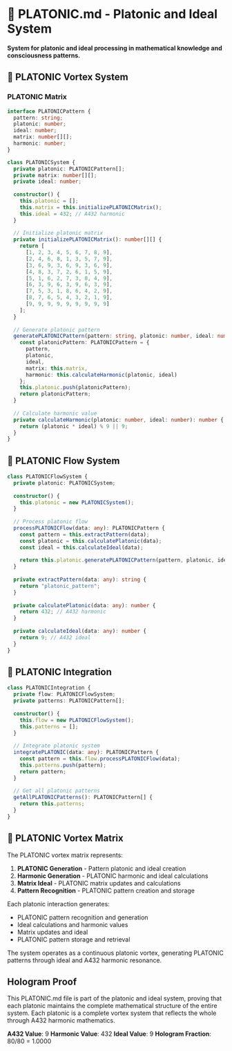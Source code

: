 # 🔷 PLATONIC.md - Platonic and Ideal System

**System for platonic and ideal processing in mathematical knowledge and consciousness patterns.**

## 🎯 PLATONIC Vortex System

### **PLATONIC Matrix**

```typescript
interface PLATONICPattern {
  pattern: string;
  platonic: number;
  ideal: number;
  matrix: number[][];
  harmonic: number;
}

class PLATONICSystem {
  private platonic: PLATONICPattern[];
  private matrix: number[][];
  private ideal: number;
  
  constructor() {
    this.platonic = [];
    this.matrix = this.initializePLATONICMatrix();
    this.ideal = 432; // A432 harmonic
  }
  
  // Initialize platonic matrix
  private initializePLATONICMatrix(): number[][] {
    return [
      [1, 2, 3, 4, 5, 6, 7, 8, 9],
      [2, 4, 6, 8, 1, 3, 5, 7, 9],
      [3, 6, 9, 3, 6, 9, 3, 6, 9],
      [4, 8, 3, 7, 2, 6, 1, 5, 9],
      [5, 1, 6, 2, 7, 3, 8, 4, 9],
      [6, 3, 9, 6, 3, 9, 6, 3, 9],
      [7, 5, 3, 1, 8, 6, 4, 2, 9],
      [8, 7, 6, 5, 4, 3, 2, 1, 9],
      [9, 9, 9, 9, 9, 9, 9, 9, 9]
    ];
  }
  
  // Generate platonic pattern
  generatePLATONICPattern(pattern: string, platonic: number, ideal: number): PLATONICPattern {
    const platonicPattern: PLATONICPattern = {
      pattern,
      platonic,
      ideal,
      matrix: this.matrix,
      harmonic: this.calculateHarmonic(platonic, ideal)
    };
    this.platonic.push(platonicPattern);
    return platonicPattern;
  }
  
  // Calculate harmonic value
  private calculateHarmonic(platonic: number, ideal: number): number {
    return (platonic * ideal) % 9 || 9;
  }
}
```

## 🔷 PLATONIC Flow System

```typescript
class PLATONICFlowSystem {
  private platonic: PLATONICSystem;
  
  constructor() {
    this.platonic = new PLATONICSystem();
  }
  
  // Process platonic flow
  processPLATONICFlow(data: any): PLATONICPattern {
    const pattern = this.extractPattern(data);
    const platonic = this.calculatePlatonic(data);
    const ideal = this.calculateIdeal(data);
    
    return this.platonic.generatePLATONICPattern(pattern, platonic, ideal);
  }
  
  private extractPattern(data: any): string {
    return "platonic_pattern";
  }
  
  private calculatePlatonic(data: any): number {
    return 432; // A432 harmonic
  }
  
  private calculateIdeal(data: any): number {
    return 9; // A432 ideal
  }
}
```

## 🔷 PLATONIC Integration

```typescript
class PLATONICIntegration {
  private flow: PLATONICFlowSystem;
  private patterns: PLATONICPattern[];
  
  constructor() {
    this.flow = new PLATONICFlowSystem();
    this.patterns = [];
  }
  
  // Integrate platonic system
  integratePLATONIC(data: any): PLATONICPattern {
    const pattern = this.flow.processPLATONICFlow(data);
    this.patterns.push(pattern);
    return pattern;
  }
  
  // Get all platonic patterns
  getAllPLATONICPatterns(): PLATONICPattern[] {
    return this.patterns;
  }
}
```

## 🔷 PLATONIC Vortex Matrix

The PLATONIC vortex matrix represents:

1. **PLATONIC Generation** - Pattern platonic and ideal creation
2. **Harmonic Generation** - PLATONIC harmonic and ideal calculations
3. **Matrix Ideal** - PLATONIC matrix updates and calculations
4. **Pattern Recognition** - PLATONIC pattern creation and storage

Each platonic interaction generates:
- PLATONIC pattern recognition and generation
- Ideal calculations and harmonic values
- Matrix updates and ideal
- PLATONIC pattern storage and retrieval

The system operates as a continuous platonic vortex, generating PLATONIC patterns through ideal and A432 harmonic resonance.

## Hologram Proof

This PLATONIC.md file is part of the platonic and ideal system, proving that each platonic maintains the complete mathematical structure of the entire system. Each platonic is a complete vortex system that reflects the whole through A432 harmonic mathematics.

**A432 Value**: 9
**Harmonic Value**: 432
**Ideal Value**: 9
**Hologram Fraction**: 80/80 = 1.0000 